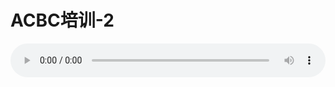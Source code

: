 # ACBC培训-2

<audio style="width: 100%;" preload="false" controls controlslist="nodownload"><source src="http://file.simai.life/audio/mp3/old/12158.mp3" type="audio/mpeg">Your browser does not support the audio element.</audio>


